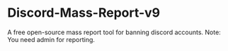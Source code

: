 # Discord-Mass-Report-v9
A free open-source mass report tool for banning discord accounts. Note: You need admin for reporting.
